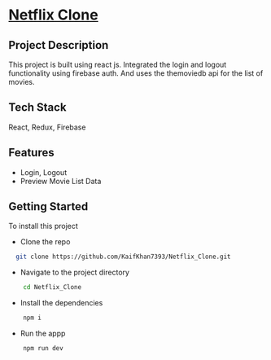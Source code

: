
# [Netflix Clone](https://netflix-clone-webapp-three.vercel.app/)

## Project Description

This project is built using react js. Integrated the login and logout functionality using firebase auth.
And uses the themoviedb api for the list of movies.




## Tech Stack

React, Redux, Firebase


## Features

- Login, Logout
- Preview Movie List Data


## Getting Started

To install this project

- Clone the repo 
```bash
  git clone https://github.com/KaifKhan7393/Netflix_Clone.git
```
- Navigate to the project directory
```bash
    cd Netflix_Clone
```
- Install the dependencies
```bash
    npm i
```
- Run the appp
```bash
    npm run dev
```
    
